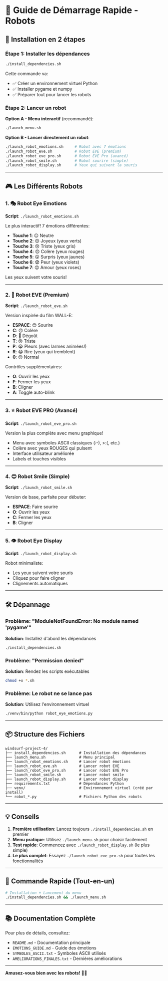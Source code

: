 # 🤖 Guide de Démarrage Rapide - Robots

## 🚀 Installation en 2 étapes

### Étape 1: Installer les dépendances

```bash
./install_dependencies.sh
```

Cette commande va:
- ✅ Créer un environnement virtuel Python
- ✅ Installer pygame et numpy
- ✅ Préparer tout pour lancer les robots

### Étape 2: Lancer un robot

**Option A - Menu interactif** (recommandé):
```bash
./launch_menu.sh
```

**Option B - Lancer directement un robot**:
```bash
./launch_robot_emotions.sh     # Robot avec 7 émotions
./launch_robot_eve.sh          # Robot EVE (premium)
./launch_robot_eve_pro.sh      # Robot EVE Pro (avancé)
./launch_robot_smile.sh        # Robot sourire (simple)
./launch_robot_display.sh      # Yeux qui suivent la souris
```

---

## 🎮 Les Différents Robots

### 1. 🎭 Robot Eye Emotions
**Script**: `./launch_robot_emotions.sh`

Le plus interactif! 7 émotions différentes:
- **Touche 1**: 😐 Neutre
- **Touche 2**: 😊 Joyeux (yeux verts)
- **Touche 3**: 😢 Triste (yeux gris)
- **Touche 4**: 😠 Colère (yeux rouges)
- **Touche 5**: 😲 Surpris (yeux jaunes)
- **Touche 6**: 😨 Peur (yeux violets)
- **Touche 7**: 😍 Amour (yeux roses)

Les yeux suivent votre souris!

---

### 2. 🌟 Robot EVE (Premium)
**Script**: `./launch_robot_eve.sh`

Version inspirée du film WALL-E:
- **ESPACE**: 😊 Sourire
- **C**: 😠 Colère
- **D**: 🤢 Dégoût
- **T**: 😢 Triste
- **P**: 😭 Pleurs (avec larmes animées!)
- **R**: 😂 Rire (yeux qui tremblent)
- **0**: 😐 Normal

Contrôles supplémentaires:
- **O**: Ouvrir les yeux
- **F**: Fermer les yeux
- **B**: Cligner
- **A**: Toggle auto-blink

---

### 3. ⭐ Robot EVE PRO (Avancé)
**Script**: `./launch_robot_eve_pro.sh`

Version la plus complète avec menu graphique!
- Menu avec symboles ASCII classiques (:-), >:(, etc.)
- Colère avec yeux ROUGES qui pulsent
- Interface utilisateur améliorée
- Labels et touches visibles

---

### 4. 😊 Robot Smile (Simple)
**Script**: `./launch_robot_smile.sh`

Version de base, parfaite pour débuter:
- **ESPACE**: Faire sourire
- **O**: Ouvrir les yeux
- **C**: Fermer les yeux
- **B**: Cligner

---

### 5. 👁️ Robot Eye Display
**Script**: `./launch_robot_display.sh`

Robot minimaliste:
- Les yeux suivent votre souris
- Cliquez pour faire cligner
- Clignements automatiques

---

## 🛠️ Dépannage

### Problème: "ModuleNotFoundError: No module named 'pygame'"

**Solution**: Installez d'abord les dépendances
```bash
./install_dependencies.sh
```

### Problème: "Permission denied"

**Solution**: Rendez les scripts exécutables
```bash
chmod +x *.sh
```

### Problème: Le robot ne se lance pas

**Solution**: Utilisez l'environnement virtuel
```bash
./venv/bin/python robot_eye_emotions.py
```

---

## 📦 Structure des Fichiers

```
windsurf-project-4/
├── install_dependencies.sh      # Installation des dépendances
├── launch_menu.sh               # Menu principal
├── launch_robot_emotions.sh     # Lancer robot émotions
├── launch_robot_eve.sh          # Lancer robot EVE
├── launch_robot_eve_pro.sh      # Lancer robot EVE Pro
├── launch_robot_smile.sh        # Lancer robot smile
├── launch_robot_display.sh      # Lancer robot display
├── requirements.txt             # Dépendances Python
├── venv/                        # Environnement virtuel (créé par install)
└── robot_*.py                   # Fichiers Python des robots
```

---

## 💡 Conseils

1. **Première utilisation**: Lancez toujours `./install_dependencies.sh` en premier
2. **Menu pratique**: Utilisez `./launch_menu.sh` pour choisir facilement
3. **Test rapide**: Commencez avec `./launch_robot_display.sh` (le plus simple)
4. **Le plus complet**: Essayez `./launch_robot_eve_pro.sh` pour toutes les fonctionnalités

---

## 🎯 Commande Rapide (Tout-en-un)

```bash
# Installation + Lancement du menu
./install_dependencies.sh && ./launch_menu.sh
```

---

## 📚 Documentation Complète

Pour plus de détails, consultez:
- `README.md` - Documentation principale
- `EMOTIONS_GUIDE.md` - Guide des émotions
- `SYMBOLES_ASCII.txt` - Symboles ASCII utilisés
- `AMELIORATIONS_FINALES.txt` - Dernières améliorations

---

**Amusez-vous bien avec les robots! 🤖✨**
